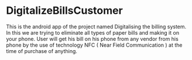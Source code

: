 # DigitalizeBillsCustomer
This is the android app of the project named Digitalising the billing system. 
In this we are trying to eliminate all types of paper bills and making it on your phone.
User will get his bill on his phone from any vendor from his phone by the use of technology NFC ( Near Field Communication ) at the time of purchase of anything.
